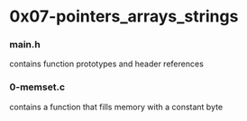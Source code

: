 # 0x07-pointers_arrays_strings

### main.h
contains function prototypes and
header references

### 0-memset.c
contains a function that fills memory
with a constant byte
